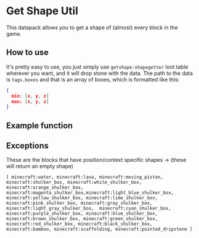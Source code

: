 # Get Shape Util

This datapack allows you to get a shape of (almost) every block in the game.

## How to use

It's pretty easy to use, you just simply use `getshape:shapegetter` loot table wherever you want, and it will drop stone with the data. The path to the data is `tags.boxes` and that is an array of boxes, which is formatted like this:
```JSON
{
  min: [x, y, z]
  max: [x, y, z]
}
```
## Example function


## Exceptions
These are the blocks that have position/context specific shapes -> (these will return an empty shape)
```
[ minecraft:water, minecraft:lava, minecraft:moving_piston, minecraft:shulker_box, minecraft:white_shulker_box, minecraft:orange_shulker_box, minecraft:magenta_shulker_box,minecraft:light_blue_shulker_box, minecraft:yellow_shulker_box, minecraft:lime_shulker_box, minecraft:pink_shulker_box, minecraft:gray_shulker_box, minecraft:light_gray_shulker_box,  minecraft:cyan_shulker_box, minecraft:purple_shulker_box, minecraft:blue_shulker_box, minecraft:brown_shulker_box, minecraft:green_shulker_box, minecraft:red_shulker_box, minecraft:black_shulker_box, minecraft:bamboo, minecraft:scaffolding, minecraft:pointed_dripstone ]
```
